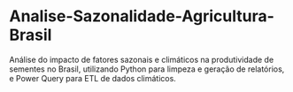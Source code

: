 # Analise-Sazonalidade-Agricultura-Brasil
Análise do impacto de fatores sazonais e climáticos na produtividade de sementes no Brasil, utilizando Python para limpeza e geração de relatórios, e Power Query para ETL de dados climáticos.
